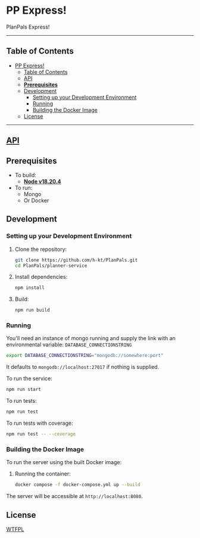 # PP Express!

PlanPals Express!

---

## Table of Contents

- [PP Express!](#pp-express)
  - [Table of Contents](#table-of-contents)
  - [API](#api)
  - [**Prerequisites**](#prerequisites)
  - [Development](#development)
    - [Setting up your Development Environment](#setting-up-your-development-environment)
    - [Running](#running)
    - [Building the Docker Image](#building-the-docker-image)
  - [License](#license)

---

## [API](./docs/README.md)

## **Prerequisites**

- To build:
  - [**Node v18.20.4**](https://nodejs.org/en/download/package-manager)
- To run:
  - Mongo
  - Or Docker

## Development

### Setting up your Development Environment

1. Clone the repository:
   ```bash
   git clone https://github.com/h-kt/PlanPals.git
   cd PlanPals/planner-service
   ```

2. Install dependencies:
   ```bash
   npm install
   ```

3. Build:
   ```bash
   npm run build
   ```

### Running

You'll need an instance of mongo running and supply the link with an environmental variable: `DATABASE_CONNECTIONSTRING`
```bash
export DATABASE_CONNECTIONSTRING="mongodb://somewhere:port" 
```
It defaults to `mongodb://localhost:27017` if nothing is supplied.

To run the service:
```bash
npm run start
```

To run tests:
```bash
npm run test
```

To run tests with coverage:
```bash
npm run test -- --coverage
```

### Building the Docker Image

To run the server using the built Docker image:

1. Running the container:
   ```bash
   docker compose -f docker-compose.yml up --build
   ```

The server will be accessible at `http://localhost:8080`.

## License

[WTFPL](./LICENSE)
